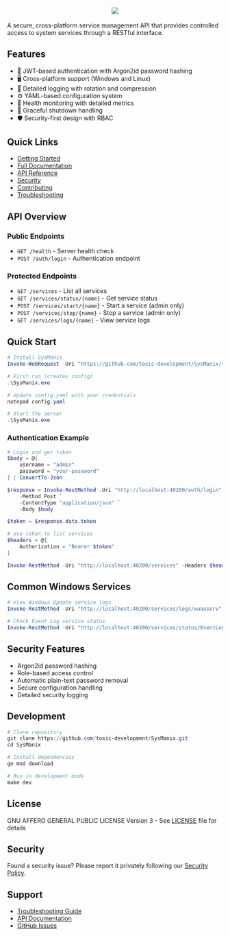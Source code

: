<h2 align='center'>
  <img src="https://elixir.makesmehorny.wtf/users/510065483693817867/xgP3CBBp.png" />
  <br> 
</h2>

A secure, cross-platform service management API that provides controlled access to system services through a RESTful interface.

## Features

- 🔐 JWT-based authentication with Argon2id password hashing
- 🖥️ Cross-platform support (Windows and Linux)
- 📝 Detailed logging with rotation and compression
- ⚙️ YAML-based configuration system
- 🚦 Health monitoring with detailed metrics
- 🔄 Graceful shutdown handling
- 🛡️ Security-first design with RBAC

## Quick Links

- [Getting Started](./guides/GETTING_STARTED.md)
- [Full Documentation](./guides/DOCUMENTATION.md)
- [API Reference](./guides/API_REFERENCE.md)
- [Security](./SECURITY.md)
- [Contributing](./CONTRIBUTING.md)
- [Troubleshooting](./guides/TROUBLESHOOTING.md)

## API Overview

### Public Endpoints
- `GET /health` - Server health check
- `POST /auth/login` - Authentication endpoint

### Protected Endpoints
- `GET /services` - List all services
- `GET /services/status/{name}` - Get service status
- `POST /services/start/{name}` - Start a service (admin only)
- `POST /services/stop/{name}` - Stop a service (admin only)
- `GET /services/logs/{name}` - View service logs

## Quick Start

```powershell
# Install SysManix
Invoke-WebRequest -Uri "https://github.com/toxic-development/SysManix/releases/latest/download/SysManix_windows_amd64.exe" -OutFile "SysManix.exe"

# First run (creates config)
.\SysManix.exe

# Update config.yaml with your credentials
notepad config.yaml

# Start the server
.\SysManix.exe
```

### Authentication Example

```powershell
# Login and get token
$body = @{
    username = "admin"
    password = "your-password"
} | ConvertTo-Json

$response = Invoke-RestMethod -Uri "http://localhost:40200/auth/login" `
    -Method Post `
    -ContentType "application/json" `
    -Body $body

$token = $response.data.token

# Use token to list services
$headers = @{
    Authorization = "Bearer $token"
}

Invoke-RestMethod -Uri "http://localhost:40200/services" -Headers $headers
```

## Common Windows Services

```powershell
# View Windows Update service logs
Invoke-RestMethod -Uri "http://localhost:40200/services/logs/wuauserv" -Headers $headers

# Check Event Log service status
Invoke-RestMethod -Uri "http://localhost:40200/services/status/EventLog" -Headers $headers
```

## Security Features

- Argon2id password hashing
- Role-based access control
- Automatic plain-text password removal
- Secure configuration handling
- Detailed security logging

## Development

```powershell
# Clone repository
git clone https://github.com/toxic-development/SysManix.git
cd SysManix

# Install dependencies
go mod download

# Run in development mode
make dev
```

## License

GNU AFFERO GENERAL PUBLIC LICENSE Version 3 - See [LICENSE](./LICENSE) file for details

## Security

Found a security issue? Please report it privately following our [Security Policy](./SECURITY.md).

## Support

- [Troubleshooting Guide](./guides/TROUBLESHOOTING.md)
- [API Documentation](./guides/API_REFERENCE.md)
- [GitHub Issues](https://github.com/toxic-development/SysManix/issues)